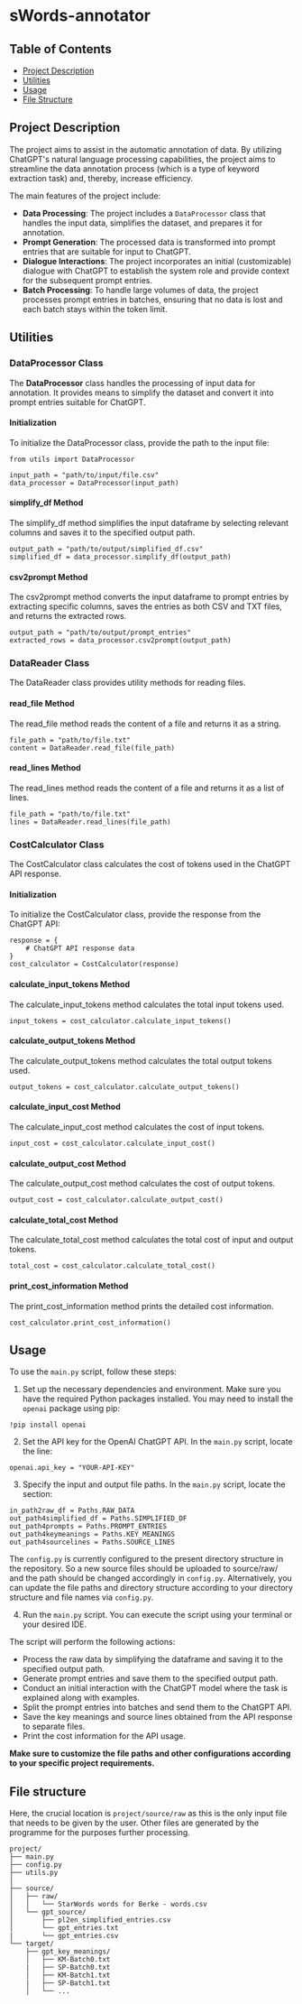 # sWords-annotator

## Table of Contents

- [Project Description](#project-description)
- [Utilities](#utilities)
- [Usage](#usage)
- [File Structure](#file-structure)


## Project Description

The project aims to assist in the automatic annotation of data. By utilizing ChatGPT's natural language processing capabilities, the project aims to streamline the data annotation process (which is a type of keyword extraction task) and, thereby, increase efficiency.

The main features of the project include:

- **Data Processing**: The project includes a `DataProcessor` class that handles the input data, simplifies the dataset, and prepares it for annotation.
- **Prompt Generation**: The processed data is transformed into prompt entries that are suitable for input to ChatGPT.
- **Dialogue Interactions**: The project incorporates an initial (customizable) dialogue with ChatGPT to establish the system role and provide context for the subsequent prompt entries.
- **Batch Processing**: To handle large volumes of data, the project processes prompt entries in batches, ensuring that no data is lost and each batch stays within the token limit.

## Utilities

### DataProcessor Class

The **DataProcessor** class handles the processing of input data for annotation. It provides means to simplify the dataset and convert it into prompt entries suitable for ChatGPT.

#### Initialization

To initialize the DataProcessor class, provide the path to the input file:

```
from utils import DataProcessor

input_path = "path/to/input/file.csv"
data_processor = DataProcessor(input_path)
```

#### simplify_df Method

The simplify_df method simplifies the input dataframe by selecting relevant columns and saves it to the specified output path.

```
output_path = "path/to/output/simplified_df.csv"
simplified_df = data_processor.simplify_df(output_path)
```

#### csv2prompt Method

The csv2prompt method converts the input dataframe to prompt entries by extracting specific columns, saves the entries as both CSV and TXT files, and returns the extracted rows.

```
output_path = "path/to/output/prompt_entries"
extracted_rows = data_processor.csv2prompt(output_path)
```

### DataReader Class

The DataReader class provides utility methods for reading files.

#### read_file Method

The read_file method reads the content of a file and returns it as a string.

```
file_path = "path/to/file.txt"
content = DataReader.read_file(file_path)
```

#### read_lines Method

The read_lines method reads the content of a file and returns it as a list of lines.

```
file_path = "path/to/file.txt"
lines = DataReader.read_lines(file_path)
```

### CostCalculator Class

The CostCalculator class calculates the cost of tokens used in the ChatGPT API response.

#### Initialization

To initialize the CostCalculator class, provide the response from the ChatGPT API:

```
response = {
    # ChatGPT API response data
}
cost_calculator = CostCalculator(response)
```

#### calculate_input_tokens Method

The calculate_input_tokens method calculates the total input tokens used.

```
input_tokens = cost_calculator.calculate_input_tokens()
```

#### calculate_output_tokens Method

The calculate_output_tokens method calculates the total output tokens used.

```
output_tokens = cost_calculator.calculate_output_tokens()
```

#### calculate_input_cost Method

The calculate_input_cost method calculates the cost of input tokens.

```
input_cost = cost_calculator.calculate_input_cost()
```

#### calculate_output_cost Method

The calculate_output_cost method calculates the cost of output tokens.

```
output_cost = cost_calculator.calculate_output_cost()
```

#### calculate_total_cost Method

The calculate_total_cost method calculates the total cost of input and output tokens.

```
total_cost = cost_calculator.calculate_total_cost()
```

#### print_cost_information Method

The print_cost_information method prints the detailed cost information.

```
cost_calculator.print_cost_information()
```

## Usage

To use the `main.py` script, follow these steps:

1. Set up the necessary dependencies and environment. Make sure you have the required Python packages installed. You may need to install the `openai` package using pip:

```
!pip install openai
```

2. Set the API key for the OpenAI ChatGPT API. In the `main.py` script, locate the line:

```
openai.api_key = "YOUR-API-KEY"
```

3. Specify the input and output file paths. In the `main.py` script, locate the section:

```
in_path2raw_df = Paths.RAW_DATA
out_path4simplified_df = Paths.SIMPLIFIED_DF
out_path4prompts = Paths.PROMPT_ENTRIES
out_path4keymeanings = Paths.KEY_MEANINGS
out_path4sourcelines = Paths.SOURCE_LINES
```
The `config.py` is currently configured to the present directory structure in the repository. So a new source files should be uploaded to source/raw/ and the path should be changed accordingly in `config.py`. Alternatively, you can update the file paths and directory structure according to your directory structure and file names via `config.py`.

4. Run the `main.py` script. You can execute the script using your terminal or your desired IDE.


The script will perform the following actions:

- Process the raw data by simplifying the dataframe and saving it to the specified output path.
- Generate prompt entries and save them to the specified output path.
- Conduct an initial interaction with the ChatGPT model where the task is explained along with examples.
- Split the prompt entries into batches and send them to the ChatGPT API.
- Save the key meanings and source lines obtained from the API response to separate files.
- Print the cost information for the API usage.

**Make sure to customize the file paths and other configurations according to your specific project requirements.**

## File structure

Here, the crucial location is `project/source/raw` as this is the only input file that needs to be given by the user. Other files are generated by the programme for the purposes further processing.

```
project/
├── main.py
├── config.py
├── utils.py
│
├── source/
│   ├── raw/
│   │   └── StarWords words for Berke - words.csv
│   └── gpt_source/
│       ├── pl2en_simplified_entries.csv
│       └── gpt_entries.txt
|       └── gpt_entries.csv
└── target/
    ├── gpt_key_meanings/
    │   ├── KM-Batch0.txt
    |   ├── SP-Batch0.txt
    │   ├── KM-Batch1.txt
    |   ├── SP-Batch1.txt
    │   └── ...

```
